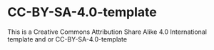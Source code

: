 # CC-BY-SA-4.0-template
This is a Creative Commons Attribution Share Alike 4.0 International template and or CC-BY-SA-4.0-template
